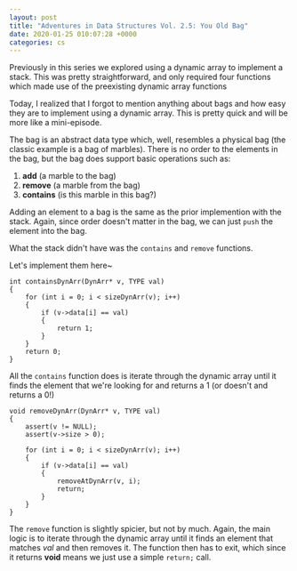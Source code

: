 ```yaml
---
layout: post
title: "Adventures in Data Structures Vol. 2.5: You Old Bag"
date: 2020-01-25 010:07:28 +0000
categories: cs
---
```


Previously in this series we explored using a dynamic array to implement a stack.
This was pretty straightforward, and only required four functions which made use of the preexisting dynamic array functions

Today, I realized that I forgot to mention anything about bags and how easy they are to implement using a dynamic array.
This is pretty quick and will be more like a mini-episode.

The bag is an abstract data type which, well, resembles a physical bag (the classic example is a bag of marbles).
There is no order to the elements in the bag, but the bag does support basic operations such as:

1. **add** (a marble to the bag)
2. **remove** (a marble from the bag)
3. **contains** (is this marble in this bag?)

Adding an element to a bag is the same as the prior implemention with the stack.
Again, since order doesn't matter in the bag, we can just `push` the element into the bag.

What the stack didn't have was the `contains` and `remove` functions.

Let's implement them here~

```
int containsDynArr(DynArr* v, TYPE val)
{
	for (int i = 0; i < sizeDynArr(v); i++)
	{
		if (v->data[i] == val)
		{
			return 1;
		}
	}
	return 0;
}
```

All the `contains` function does is iterate through the dynamic array until it finds the element that we're looking for and returns a $1$ (or doesn't and returns a $0$!)

```
void removeDynArr(DynArr* v, TYPE val)
{
	assert(v != NULL);
	assert(v->size > 0);

	for (int i = 0; i < sizeDynArr(v); i++)
	{
		if (v->data[i] == val)
		{
			removeAtDynArr(v, i);
			return;
		}
	}
}
```

The `remove` function is slightly spicier, but not by much.
Again, the main logic is to iterate through the dynamic array until it finds an element that matches $val$ and then removes it.
The function then has to exit, which since it returns **void** means we just use a simple `return;` call.
